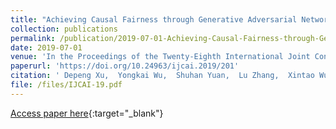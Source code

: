 ```yaml
---
title: "Achieving Causal Fairness through Generative Adversarial Networks"
collection: publications
permalink: /publication/2019-07-01-Achieving-Causal-Fairness-through-Generative-Adversarial-Networks/
date: 2019-07-01
venue: 'In the Proceedings of the Twenty-Eighth International Joint Conference on Artificial Intelligence, IJCAI-19'
paperurl: 'https://doi.org/10.24963/ijcai.2019/201'
citation: ' Depeng Xu,  Yongkai Wu,  Shuhan Yuan,  Lu Zhang,  Xintao Wu. &quot;Achieving Causal Fairness through Generative Adversarial Networks.&quot; In the Proceedings of the Twenty-Eighth International Joint Conference on Artificial Intelligence, IJCAI, 2019.'
file: /files/IJCAI-19.pdf
---
```

[Access paper here](https://doi.org/10.24963/ijcai.2019/201){:target="_blank"}
